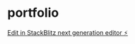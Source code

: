 # portfolio

[Edit in StackBlitz next generation editor ⚡️](https://stackblitz.com/~/github.com/itsomosh/portfolio)